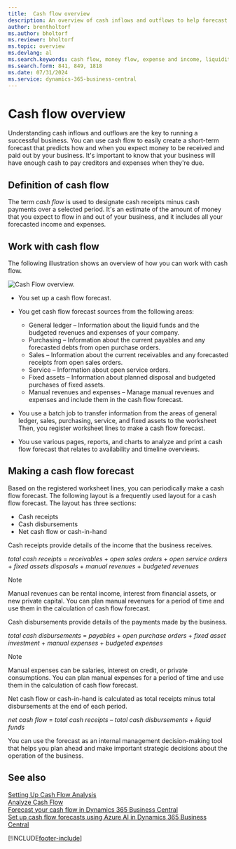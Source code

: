 ```yaml
---
title:  Cash flow overview
description: An overview of cash inflows and outflows to help forecast money to be received and paid out.
author: brentholtorf
ms.author: bholtorf
ms.reviewer: bholtorf
ms.topic: overview
ms.devlang: al
ms.search.keywords: cash flow, money flow, expense and income, liquidity, cash receipts minus cash payments
ms.search.form: 841, 849, 1818
ms.date: 07/31/2024
ms.service: dynamics-365-business-central
---
```


# Cash flow overview

Understanding cash inflows and outflows are the key to running a successful business. You can use cash flow to easily create a short-term forecast that predicts how and when you expect money to be received and paid out by your business. It's important to know that your business will have enough cash to pay creditors and expenses when they're due.

## Definition of cash flow

The term *cash flow* is used to designate cash receipts minus cash payments over a selected period. It's an estimate of the amount of money that you expect to flow in and out of your business, and it includes all your forecasted income and expenses.

## Work with cash flow

The following illustration shows an overview of how you can work with cash flow.

![Cash Flow overview.](media/finance_cash_flow_overview.png "Cash Flow overview")

- You set up a cash flow forecast.  

- You get cash flow forecast sources from the following areas:  

  - General ledger – Information about the liquid funds and the budgeted revenues and expenses of your company.  
  - Purchasing – Information about the current payables and any forecasted debts from open purchase orders.  
  - Sales – Information about the current receivables and any forecasted receipts from open sales orders.  
  - Service – Information about open service orders.  
  - Fixed assets – Information about planned disposal and budgeted purchases of fixed assets.  
  - Manual revenues and expenses – Manage manual revenues and expenses and include them in the cash flow forecast.  
- You use a batch job to transfer information from the areas of general ledger, sales, purchasing, service, and fixed assets to the worksheet Then, you register worksheet lines to make a cash flow forecast.  
- You use various pages, reports, and charts to analyze and print a cash flow forecast that relates to availability and timeline overviews.  

## Making a cash flow forecast

Based on the registered worksheet lines, you can periodically make a cash flow forecast. The following layout is a frequently used layout for a cash flow forecast. The layout has three sections:

- Cash receipts  
- Cash disbursements  
- Net cash flow or cash-in-hand  

Cash receipts provide details of the income that the business receives.

*total cash receipts* = *receivables* + *open sales orders* + *open service orders* + *fixed assets disposals* + *manual revenues* + *budgeted revenues*

> [!NOTE]
> Manual revenues can be rental income, interest from financial assets, or new private capital. You can plan manual revenues for a period of time and use them in the calculation of cash flow forecast.

Cash disbursements provide details of the payments made by the business.

*total cash disbursements* = *payables* + *open purchase orders* + *fixed asset investment* + *manual expenses* + *budgeted expenses*

> [!NOTE]
> Manual expenses can be salaries, interest on credit, or private consumptions. You can plan manual expenses for a period of time and use them in the calculation of cash flow forecast.

Net cash flow or cash-in-hand is calculated as total receipts minus total disbursements at the end of each period.

*net cash flow* = *total cash receipts* – *total cash disbursements* + *liquid funds*

You can use the forecast as an internal management decision-making tool that helps you plan ahead and make important strategic decisions about the operation of the business.

## See also

[Setting Up Cash Flow Analysis](finance-setup-cash-flow-analyses.md)  
[Analyze Cash Flow](finance-analyze-cash-flow.md)  
[Forecast your cash flow in Dynamics 365 Business Central](/training/modules/forecast-cash-flow-dynamics-365-business-central/index)  
[Set up cash flow forecasts using Azure AI in Dynamics 365 Business Central](/training/modules/setup-cash-flow-forecasts/)  

[!INCLUDE[footer-include](includes/footer-banner.md)]
